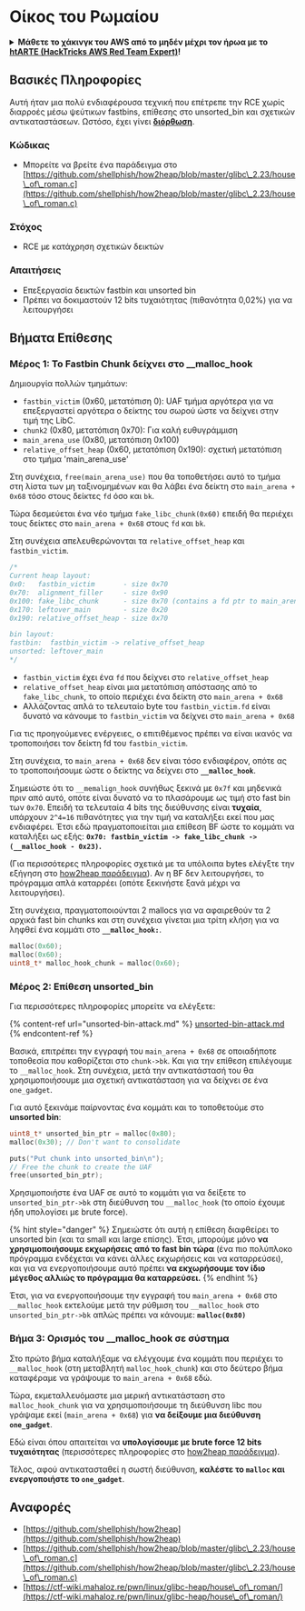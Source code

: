 # Οίκος του Ρωμαίου

<details>

<summary><strong>Μάθετε το χάκινγκ του AWS από το μηδέν μέχρι τον ήρωα με το</strong> <a href="https://training.hacktricks.xyz/courses/arte"><strong>htARTE (HackTricks AWS Red Team Expert)</strong></a><strong>!</strong></summary>

Άλλοι τρόποι υποστήριξης του HackTricks:

* Αν θέλετε να δείτε την **εταιρεία σας διαφημισμένη στο HackTricks** ή να **κατεβάσετε το HackTricks σε μορφή PDF** ελέγξτε τα [**ΣΧΕΔΙΑ ΣΥΝΔΡΟΜΗΣ**](https://github.com/sponsors/carlospolop)!
* Αποκτήστε το [**επίσημο PEASS & HackTricks swag**](https://peass.creator-spring.com)
* Ανακαλύψτε την [**Οικογένεια PEASS**](https://opensea.io/collection/the-peass-family), τη συλλογή μας από αποκλειστικά [**NFTs**](https://opensea.io/collection/the-peass-family)
* **Εγγραφείτε στη** 💬 [**ομάδα Discord**](https://discord.gg/hRep4RUj7f) ή στην [**ομάδα τηλεγραφήματος**](https://t.me/peass) ή **ακολουθήστε** μας στο **Twitter** 🐦 [**@hacktricks\_live**](https://twitter.com/hacktricks\_live)**.**
* **Μοιραστείτε τα χάκινγκ κόλπα σας υποβάλλοντας PRs στα** [**HackTricks**](https://github.com/carlospolop/hacktricks) και [**HackTricks Cloud**](https://github.com/carlospolop/hacktricks-cloud) αποθετήρια στο GitHub.

</details>

## Βασικές Πληροφορίες

Αυτή ήταν μια πολύ ενδιαφέρουσα τεχνική που επέτρεπε την RCE χωρίς διαρροές μέσω ψεύτικων fastbins, επίθεσης στο unsorted\_bin και σχετικών αντικαταστάσεων. Ωστόσο, έχει γίνει [**διόρθωση**](https://sourceware.org/git/?p=glibc.git;a=commitdiff;h=b90ddd08f6dd688e651df9ee89ca3a69ff88cd0c).

### Κώδικας

* Μπορείτε να βρείτε ένα παράδειγμα στο [https://github.com/shellphish/how2heap/blob/master/glibc\_2.23/house\_of\_roman.c](https://github.com/shellphish/how2heap/blob/master/glibc\_2.23/house\_of\_roman.c)

### Στόχος

* RCE με κατάχρηση σχετικών δεικτών

### Απαιτήσεις

* Επεξεργασία δεικτών fastbin και unsorted bin
* Πρέπει να δοκιμαστούν 12 bits τυχαιότητας (πιθανότητα 0,02%) για να λειτουργήσει

## Βήματα Επίθεσης

### Μέρος 1: Το Fastbin Chunk δείχνει στο \_\_malloc\_hook

Δημιουργία πολλών τμημάτων:

* `fastbin_victim` (0x60, μετατόπιση 0): UAF τμήμα αργότερα για να επεξεργαστεί αργότερα ο δείκτης του σωρού ώστε να δείχνει στην τιμή της LibC.
* `chunk2` (0x80, μετατόπιση 0x70): Για καλή ευθυγράμμιση
* `main_arena_use` (0x80, μετατόπιση 0x100)
* `relative_offset_heap` (0x60, μετατόπιση 0x190): σχετική μετατόπιση στο τμήμα 'main\_arena\_use'

Στη συνέχεια, `free(main_arena_use)` που θα τοποθετήσει αυτό το τμήμα στη λίστα των μη ταξινομημένων και θα λάβει ένα δείκτη στο `main_arena + 0x68` τόσο στους δείκτες `fd` όσο και `bk`.

Τώρα δεσμεύεται ένα νέο τμήμα `fake_libc_chunk(0x60)` επειδή θα περιέχει τους δείκτες στο `main_arena + 0x68` στους `fd` και `bk`.

Στη συνέχεια απελευθερώνονται τα `relative_offset_heap` και `fastbin_victim`.
```c
/*
Current heap layout:
0x0:   fastbin_victim       - size 0x70
0x70:  alignment_filler     - size 0x90
0x100: fake_libc_chunk      - size 0x70 (contains a fd ptr to main_arena + 0x68)
0x170: leftover_main        - size 0x20
0x190: relative_offset_heap - size 0x70

bin layout:
fastbin:  fastbin_victim -> relative_offset_heap
unsorted: leftover_main
*/
```
* &#x20;`fastbin_victim` έχει ένα `fd` που δείχνει στο `relative_offset_heap`
* &#x20;`relative_offset_heap` είναι μια μετατόπιση απόστασης από το `fake_libc_chunk`, το οποίο περιέχει ένα δείκτη στο `main_arena + 0x68`
* Αλλάζοντας απλά το τελευταίο byte του `fastbin_victim.fd` είναι δυνατό να κάνουμε το `fastbin_victim` να δείχνει στο `main_arena + 0x68`

Για τις προηγούμενες ενέργειες, ο επιτιθέμενος πρέπει να είναι ικανός να τροποποιήσει τον δείκτη fd του `fastbin_victim`.

Στη συνέχεια, το `main_arena + 0x68` δεν είναι τόσο ενδιαφέρον, οπότε ας το τροποποιήσουμε ώστε ο δείκτης να δείχνει στο **`__malloc_hook`**.

Σημειώστε ότι το `__memalign_hook` συνήθως ξεκινά με `0x7f` και μηδενικά πριν από αυτό, οπότε είναι δυνατό να το πλασάρουμε ως τιμή στο fast bin των `0x70`. Επειδή τα τελευταία 4 bits της διεύθυνσης είναι **τυχαία**, υπάρχουν `2^4=16` πιθανότητες για την τιμή να καταλήξει εκεί που μας ενδιαφέρει. Έτσι εδώ πραγματοποιείται μια επίθεση BF ώστε το κομμάτι να καταλήξει ως εξής: **`0x70: fastbin_victim -> fake_libc_chunk -> (__malloc_hook - 0x23)`.**

(Για περισσότερες πληροφορίες σχετικά με τα υπόλοιπα bytes ελέγξτε την εξήγηση στο [how2heap](https://github.com/shellphish/how2heap/blob/master/glibc\_2.23/house\_of\_roman.c)[ παράδειγμα](https://github.com/shellphish/how2heap/blob/master/glibc\_2.23/house\_of\_roman.c)). Αν η BF δεν λειτουργήσει, το πρόγραμμα απλά καταρρέει (οπότε ξεκινήστε ξανά μέχρι να λειτουργήσει).

Στη συνέχεια, πραγματοποιούνται 2 mallocs για να αφαιρεθούν τα 2 αρχικά fast bin chunks και στη συνέχεια γίνεται μια τρίτη κλήση για να ληφθεί ένα κομμάτι στο **`__malloc_hook:`**.
```c
malloc(0x60);
malloc(0x60);
uint8_t* malloc_hook_chunk = malloc(0x60);
```
### Μέρος 2: Επίθεση unsorted\_bin

Για περισσότερες πληροφορίες μπορείτε να ελέγξετε:

{% content-ref url="unsorted-bin-attack.md" %}
[unsorted-bin-attack.md](unsorted-bin-attack.md)
{% endcontent-ref %}

Βασικά, επιτρέπει την εγγραφή του `main_arena + 0x68` σε οποιαδήποτε τοποθεσία που καθορίζεται στο `chunk->bk`. Και για την επίθεση επιλέγουμε το `__malloc_hook`. Στη συνέχεια, μετά την αντικατάστασή του θα χρησιμοποιήσουμε μια σχετική αντικατάσταση για να δείχνει σε ένα `one_gadget`.

Για αυτό ξεκινάμε παίρνοντας ένα κομμάτι και το τοποθετούμε στο **unsorted bin**:
```c
uint8_t* unsorted_bin_ptr = malloc(0x80);
malloc(0x30); // Don't want to consolidate

puts("Put chunk into unsorted_bin\n");
// Free the chunk to create the UAF
free(unsorted_bin_ptr);
```
Χρησιμοποιήστε ένα UAF σε αυτό το κομμάτι για να δείξετε το `unsorted_bin_ptr->bk` στη διεύθυνση του `__malloc_hook` (το οποίο έχουμε ήδη υπολογίσει με brute force).

{% hint style="danger" %}
Σημειώστε ότι αυτή η επίθεση διαφθείρει το unsorted bin (και τα small και large επίσης). Έτσι, μπορούμε μόνο **να χρησιμοποιήσουμε εκχωρήσεις από το fast bin τώρα** (ένα πιο πολύπλοκο πρόγραμμα ενδέχεται να κάνει άλλες εκχωρήσεις και να καταρρεύσει), και για να ενεργοποιήσουμε αυτό πρέπει **να εκχωρήσουμε τον ίδιο μέγεθος αλλιώς το πρόγραμμα θα καταρρεύσει.**
{% endhint %}

Έτσι, για να ενεργοποιήσουμε την εγγραφή του `main_arena + 0x68` στο `__malloc_hook` εκτελούμε μετά την ρύθμιση του `__malloc_hook` στο `unsorted_bin_ptr->bk` απλώς πρέπει να κάνουμε: **`malloc(0x80)`**

### Βήμα 3: Ορισμός του \_\_malloc\_hook σε σύστημα

Στο πρώτο βήμα καταλήξαμε να ελέγχουμε ένα κομμάτι που περιέχει το `__malloc_hook` (στη μεταβλητή `malloc_hook_chunk`) και στο δεύτερο βήμα καταφέραμε να γράψουμε το `main_arena + 0x68` εδώ.

Τώρα, εκμεταλλευόμαστε μια μερική αντικατάσταση στο `malloc_hook_chunk` για να χρησιμοποιήσουμε τη διεύθυνση libc που γράψαμε εκεί (`main_arena + 0x68`) για **να δείξουμε μια διεύθυνση `one_gadget`**.

Εδώ είναι όπου απαιτείται να **υπολογίσουμε με brute force 12 bits τυχαιότητας** (περισσότερες πληροφορίες στο [how2heap](https://github.com/shellphish/how2heap/blob/master/glibc\_2.23/house\_of\_roman.c)[ παράδειγμα](https://github.com/shellphish/how2heap/blob/master/glibc\_2.23/house\_of\_roman.c)).

Τέλος, αφού αντικατασταθεί η σωστή διεύθυνση, **καλέστε το `malloc` και ενεργοποιήστε το `one_gadget`**.

## Αναφορές

* [https://github.com/shellphish/how2heap](https://github.com/shellphish/how2heap)
* [https://github.com/shellphish/how2heap/blob/master/glibc\_2.23/house\_of\_roman.c](https://github.com/shellphish/how2heap/blob/master/glibc\_2.23/house\_of\_roman.c)
* [https://ctf-wiki.mahaloz.re/pwn/linux/glibc-heap/house\_of\_roman/](https://ctf-wiki.mahaloz.re/pwn/linux/glibc-heap/house\_of\_roman/)
